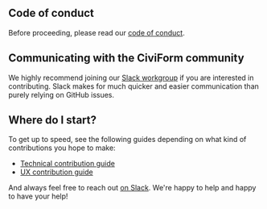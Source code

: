 ## Code of conduct

Before proceeding, please read our [code of conduct](https://github.com/seattle-uat/civiform/blob/main/code_of_conduct.md).

## Communicating with the CiviForm community

We highly recommend joining our [Slack workgroup](https://join.slack.com/t/civiform/shared_invite/zt-niap7ys1-RAICICUpDJfjpizjyjBr7Q) if you are interested in contributing. Slack makes for much quicker and easier communication than purely relying on GitHub issues.

## Where do I start?

To get up to speed, see the following guides depending on what kind of contributions you hope to make:
* [Technical contribution guide](https://github.com/seattle-uat/civiform/wiki/Technical-contribution-guide)
* [UX contribution guide](https://github.com/seattle-uat/civiform/wiki/UX-contribution-guide)

And always feel free to reach out [on Slack](https://join.slack.com/t/civiform/shared_invite/zt-niap7ys1-RAICICUpDJfjpizjyjBr7Q). We're happy to help and happy to have your help!